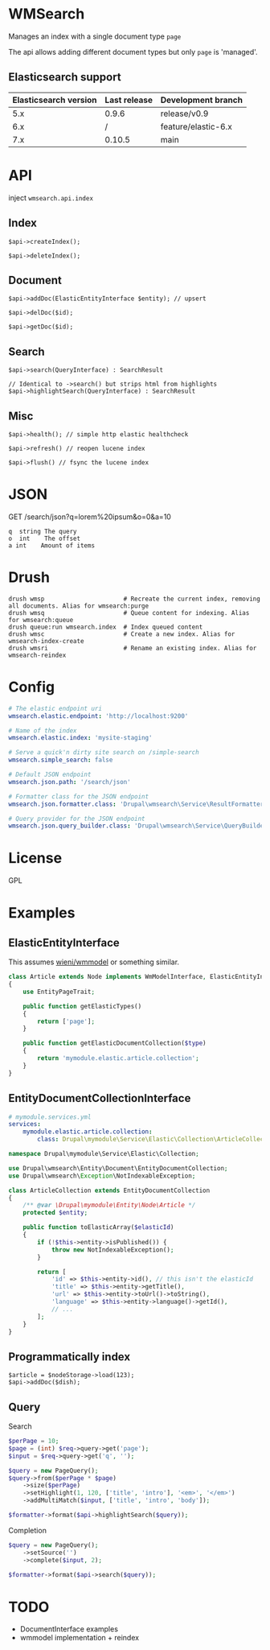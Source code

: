 # WMSearch

Manages an index with a single document type `page`

The api allows adding different document types but only `page` is 'managed'.

## Elasticsearch support
| Elasticsearch version | Last release | Development branch  |
|-----------------------|--------------|---------------------|
| 5.x                   | 0.9.6        | release/v0.9        |
| 6.x                   | /            | feature/elastic-6.x |
| 7.x                   | 0.10.5       | main                |

# API

inject `wmsearch.api.index`

## Index

`$api->createIndex();`

`$api->deleteIndex();`

## Document

`$api->addDoc(ElasticEntityInterface $entity); // upsert`

`$api->delDoc($id);`

`$api->getDoc($id);`

## Search

`$api->search(QueryInterface) : SearchResult`

```
// Identical to ->search() but strips html from highlights
$api->highlightSearch(QueryInterface) : SearchResult
```

## Misc

`$api->health(); // simple http elastic healthcheck`

`$api->refresh() // reopen lucene index`

`$api->flush() // fsync the lucene index`

# JSON

GET /search/json?q=lorem%20ipsum&o=0&a=10

```
q  string The query
o  int    The offset
a int    Amount of items
```

# Drush
```
drush wmsp                      # Recreate the current index, removing all documents. Alias for wmsearch:purge
drush wmsq                      # Queue content for indexing. Alias for wmsearch:queue
drush queue:run wmsearch.index  # Index queued content
drush wmsc                      # Create a new index. Alias for wmsearch-index-create
drush wmsri                     # Rename an existing index. Alias for wmsearch-reindex
```

# Config

```yaml
# The elastic endpoint uri
wmsearch.elastic.endpoint: 'http://localhost:9200'

# Name of the index
wmsearch.elastic.index: 'mysite-staging'

# Serve a quick'n dirty site search on /simple-search
wmsearch.simple_search: false

# Default JSON endpoint
wmsearch.json.path: '/search/json'

# Formatter class for the JSON endpoint
wmsearch.json.formatter.class: 'Drupal\wmsearch\Service\ResultFormatter'

# Query provider for the JSON endpoint
wmsearch.json.query_builder.class: 'Drupal\wmsearch\Service\QueryBuilder'
```

# License

GPL


# Examples

## ElasticEntityInterface

This assumes [wieni/wmmodel](https://github.com/wieni/wmmodel) or something similar.

```php
class Article extends Node implements WmModelInterface, ElasticEntityInterface
{
    use EntityPageTrait;

    public function getElasticTypes()
    {
        return ['page'];
    }

    public function getElasticDocumentCollection($type)
    {
        return 'mymodule.elastic.article.collection';
    }
}
```

## EntityDocumentCollectionInterface

```yaml
# mymodule.services.yml
services:
    mymodule.elastic.article.collection:
        class: Drupal\mymodule\Service\Elastic\Collection\ArticleCollection
```

```php
namespace Drupal\mymodule\Service\Elastic\Collection;

use Drupal\wmsearch\Entity\Document\EntityDocumentCollection;
use Drupal\wmsearch\Exception\NotIndexableException;

class ArticleCollection extends EntityDocumentCollection
{
    /** @var \Drupal\mymodule\Entity\Node\Article */
    protected $entity;

    public function toElasticArray($elasticId)
    {
        if (!$this->entity->isPublished()) {
            throw new NotIndexableException();
        }

        return [
            'id' => $this->entity->id(), // this isn't the elasticId
            'title' => $this->entity->getTitle(),
            'url' => $this->entity->toUrl()->toString(),
            'language' => $this->entity->language()->getId(),
            // ...
        ];
    }
}
```

## Programmatically index

```
$article = $nodeStorage->load(123);
$api->addDoc($dish);
```

## Query

Search

```php
$perPage = 10;
$page = (int) $req->query->get('page');
$input = $req->query->get('q', '');

$query = new PageQuery();
$query->from($perPage * $page)
    ->size($perPage)
    ->setHighlight(1, 120, ['title', 'intro'], '<em>', '</em>')
    ->addMultiMatch($input, ['title', 'intro', 'body']);

$formatter->format($api->highlightSearch($query));
```

Completion

```php
$query = new PageQuery();
    ->setSource('')
    ->complete($input, 2);

$formatter->format($api->search($query));
```

# TODO

- DocumentInterface examples
- wmmodel implementation + reindex
